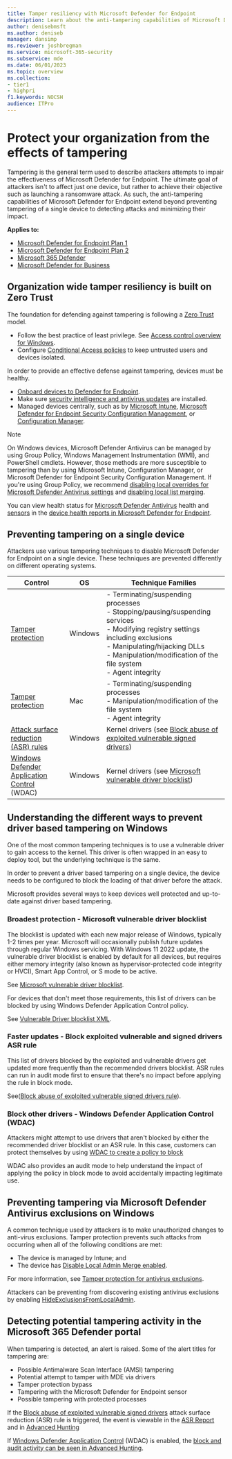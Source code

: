 ```yaml
---
title: Tamper resiliency with Microsoft Defender for Endpoint
description: Learn about the anti-tampering capabilities of Microsoft Defender for Endpoint.
author: denisebmsft
ms.author: deniseb
manager: dansimp
ms.reviewer: joshbregman
ms.service: microsoft-365-security
ms.subservice: mde
ms.date: 06/01/2023
ms.topic: overview
ms.collection: 
- tier1
- highpri
f1.keywords: NOCSH
audience: ITPro
---
```


# Protect your organization from the effects of tampering

Tampering is the general term used to describe attackers attempts to impair the effectiveness of Microsoft Defender for Endpoint. The ultimate goal of attackers isn't to affect just one device, but rather to achieve their objective such as launching a ransomware attack.  As such, the anti-tampering capabilities of Microsoft Defender for Endpoint extend beyond preventing tampering of a single device to detecting attacks and minimizing their impact. 

**Applies to:**

- [Microsoft Defender for Endpoint Plan 1](https://go.microsoft.com/fwlink/p/?linkid=2154037)
- [Microsoft Defender for Endpoint Plan 2](https://go.microsoft.com/fwlink/p/?linkid=2154037)
- [Microsoft 365 Defender](/microsoft-365/security/defender/microsoft-365-defender)
- [Microsoft Defender for Business](/microsoft-365/security/defender-business/mdb-overview)

## Organization wide tamper resiliency is built on Zero Trust

The foundation for defending against tampering is following a [Zero Trust](/windows/security/zero-trust-windows-device-health) model.   

- Follow the best practice of least privilege. See [Access control overview for Windows](/windows/security/identity-protection/access-control/access-control).
- Configure [Conditional Access policies](/azure/active-directory/conditional-access/overview) to keep untrusted users and devices isolated.

In order to provide an effective defense against tampering, devices must be healthy.

- [Onboard devices to Defender for Endpoint](/microsoft-365/security/defender-endpoint/onboard-configure). 
- Make sure [security intelligence and antivirus updates](/microsoft-365/security/defender-endpoint/microsoft-defender-antivirus-updates) are installed. 
- Managed devices centrally, such as by [Microsoft Intune](/mem/intune/protect/advanced-threat-protection-configure), [Microsoft Defender for Endpoint Security Configuration Management](/mem/intune/protect/mde-security-integration), or [Configuration Manager](/mem/configmgr/protect/deploy-use/endpoint-protection-configure).

> [!NOTE]
> On Windows devices, Microsoft Defender Antivirus can be managed by using Group Policy, Windows Management Instrumentation (WMI), and PowerShell cmdlets. However, those methods are more susceptible to tampering than by using Microsoft Intune, Configuration Manager, or Microsoft Defender for Endpoint Security Configuration Management. 
> If you're using Group Policy, we recommend [disabling local overrides for Microsoft Defender Antivirus settings](/microsoft-365/security/defender-endpoint/configure-local-policy-overrides-microsoft-defender-antivirus#configure-local-overrides-for-microsoft-defender-antivirus-settings) and [disabling local list merging](/microsoft-365/security/defender-endpoint/configure-local-policy-overrides-microsoft-defender-antivirus#configure-how-locally-and-globally-defined-threat-remediation-and-exclusions-lists-are-merged).

You can view health status for [Microsoft Defender Antivirus](/microsoft-365/security/defender-endpoint/device-health-microsoft-defender-antivirus-health) health and [sensors](/microsoft-365/security/defender-endpoint/device-health-sensor-health-os) in the [device health reports in Microsoft Defender for Endpoint](/microsoft-365/security/defender-endpoint/device-health-reports). 

## Preventing tampering on a single device

Attackers use various tampering techniques to disable Microsoft Defender for Endpoint on a single device.  These techniques are prevented differently on different operating systems.

| Control | OS | Technique Families |
|--- |---| ---|
| [Tamper protection](/microsoft-365/security/defender-endpoint/prevent-changes-to-security-settings-with-tamper-protection) | Windows | - Terminating/suspending processes<br/>- Stopping/pausing/suspending services<br/>- Modifying registry settings including exclusions<br/>- Manipulating/hijacking DLLs<br/>- Manipulation/modification of the file system<br/>- Agent integrity |
| [Tamper protection](/microsoft-365/security/defender-endpoint/tamperprotection-macos) | Mac | - Terminating/suspending processes<br/>- Manipulation/modification of the file system<br/>- Agent integrity|
| [Attack surface reduction (ASR) rules](attack-surface-reduction.md) | Windows | Kernel drivers (see [Block abuse of exploited vulnerable signed drivers](/microsoft-365/security/defender-endpoint/attack-surface-reduction-rules-reference#block-abuse-of-exploited-vulnerable-signed-drivers))|
| [Windows Defender Application Control](/windows/security/threat-protection/windows-defender-application-control/windows-defender-application-control-operational-guide) (WDAC) | Windows | Kernel drivers (see [Microsoft vulnerable driver blocklist](/windows/security/threat-protection/windows-defender-application-control/microsoft-recommended-driver-block-rules))|


## Understanding the different ways to prevent driver based tampering on Windows

One of the most common tampering techniques is to use a vulnerable driver to gain access to the kernel. This driver is often wrapped in an easy to deploy tool, but the underlying technique is the same.

In order to prevent a driver based tampering on a single device, the device needs to be configured to block the loading of that driver before the attack.

Microsoft provides several ways to keep devices well protected and up-to-date against driver based tampering.

### Broadest protection - Microsoft vulnerable driver blocklist

The blocklist is updated with each new major release of Windows, typically 1-2 times per year. Microsoft will occasionally publish future updates through regular Windows servicing. With Windows 11 2022 update, the vulnerable driver blocklist is enabled by default for all devices, but requires either memory integrity (also known as hypervisor-protected code integrity or HVCI), Smart App Control, or S mode to be active. 

See [Microsoft vulnerable driver blocklist](/windows/security/threat-protection/windows-defender-application-control/microsoft-recommended-driver-block-rules#microsoft-vulnerable-driver-blocklist).  

For devices that don't meet those requirements, this list of drivers can be blocked by using Windows Defender Application Control policy. 

See [Vulnerable Driver blocklist XML](/windows/security/threat-protection/windows-defender-application-control/microsoft-recommended-driver-block-rules#microsoft-vulnerable-driver-blocklist).  


### Faster updates - Block exploited vulnerable and signed drivers ASR rule

This list of drivers blocked by the exploited and vulnerable drivers get updated more frequently than the recommended drivers blocklist.  ASR rules can run in audit mode first to ensure that there's no impact before applying the rule in block mode.

See([Block abuse of exploited vulnerable signed drivers rule](/microsoft-365/security/defender-endpoint/attack-surface-reduction-rules-reference#block-abuse-of-exploited-vulnerable-signed-drivers)).  

### Block other drivers - Windows Defender Application Control (WDAC)

Attackers might attempt to use drivers that aren't blocked by either the recommended driver blocklist or an ASR rule. In this case, customers can protect themselves by using [WDAC to create a policy to block](/windows/security/threat-protection/windows-defender-application-control/windows-defender-application-control-operational-guide)

WDAC also provides an audit mode to help understand the impact of applying the policy in block mode to avoid accidentally impacting legitimate use.

## Preventing tampering via Microsoft Defender Antivirus exclusions on Windows

A common technique used by attackers is to make unauthorized changes to anti-virus exclusions.  Tamper protection prevents such attacks from occurring when all of the following conditions are met:

- The device is managed by Intune; and 
- The device has [Disable Local Admin Merge enabled](/microsoft-365/security/defender-endpoint/configure-local-policy-overrides-microsoft-defender-antivirus#use-microsoft-intune-to-disable-local-list-merging).

For more information, see [Tamper protection for antivirus exclusions](/microsoft-365/security/defender-endpoint/manage-tamper-protection-intune#tamper-protection-for-antivirus-exclusions).

Attackers can be preventing from discovering existing antivirus exclusions by enabling [HideExclusionsFromLocalAdmin](/windows/client-management/mdm/defender-csp#configurationhideexclusionsfromlocaladmins).  

## Detecting potential tampering activity in the Microsoft 365 Defender portal 

When tampering is detected, an alert is raised. Some of the alert titles for tampering are:

- Possible Antimalware Scan Interface (AMSI) tampering
- Potential attempt to tamper with MDE via drivers
- Tamper protection bypass
- Tampering with the Microsoft Defender for Endpoint sensor
- Possible tampering with protected processes

If the [Block abuse of exploited vulnerable signed drivers](/microsoft-365/security/defender-endpoint/attack-surface-reduction-rules-reference#block-abuse-of-exploited-vulnerable-signed-drivers) attack surface reduction (ASR) rule is triggered, the event is viewable in the [ASR Report](/microsoft-365/security/defender-endpoint/attack-surface-reduction-rules-report) and in [Advanced Hunting](/microsoft-365/security/defender-endpoint/attack-surface-reduction-rules-deployment-operationalize#asr-rules-advanced-hunting)

If [Windows Defender Application Control](/windows/security/threat-protection/windows-defender-application-control/windows-defender-application-control-deployment-guide) (WDAC) is enabled, the [block and audit activity can be seen in Advanced Hunting](/windows/security/threat-protection/windows-defender-application-control/querying-application-control-events-centrally-using-advanced-hunting).




